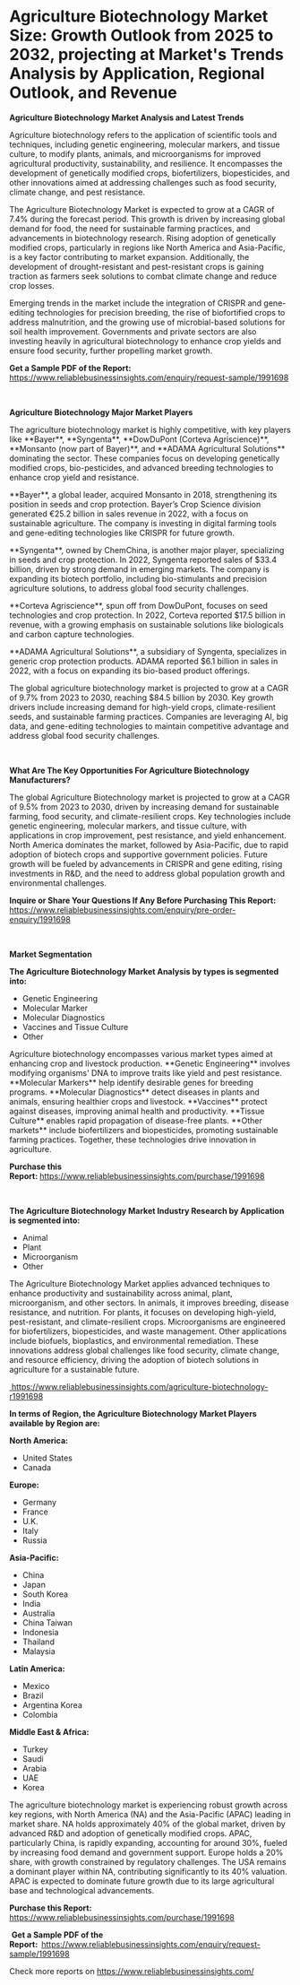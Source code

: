 <p><h1>Agriculture Biotechnology Market Size: Growth Outlook from 2025 to 2032, projecting at Market's Trends Analysis by Application, Regional Outlook, and Revenue</h1></p><p><strong>Agriculture Biotechnology Market Analysis and Latest Trends</strong></p>
<p><p>Agriculture biotechnology refers to the application of scientific tools and techniques, including genetic engineering, molecular markers, and tissue culture, to modify plants, animals, and microorganisms for improved agricultural productivity, sustainability, and resilience. It encompasses the development of genetically modified crops, biofertilizers, biopesticides, and other innovations aimed at addressing challenges such as food security, climate change, and pest resistance.</p><p>The Agriculture Biotechnology Market is expected to grow at a CAGR of 7.4% during the forecast period. This growth is driven by increasing global demand for food, the need for sustainable farming practices, and advancements in biotechnology research. Rising adoption of genetically modified crops, particularly in regions like North America and Asia-Pacific, is a key factor contributing to market expansion. Additionally, the development of drought-resistant and pest-resistant crops is gaining traction as farmers seek solutions to combat climate change and reduce crop losses.</p><p>Emerging trends in the market include the integration of CRISPR and gene-editing technologies for precision breeding, the rise of biofortified crops to address malnutrition, and the growing use of microbial-based solutions for soil health improvement. Governments and private sectors are also investing heavily in agricultural biotechnology to enhance crop yields and ensure food security, further propelling market growth.</p></p>
<p><strong>Get a Sample PDF of the Report:&nbsp;</strong> <a href="https://www.reliablebusinessinsights.com/enquiry/request-sample/1991698?utm_campaign=1674&utm_medium=2&utm_source=Github&utm_content=ia&utm_term=25012025&utm_id=agriculture-biotechnology">https://www.reliablebusinessinsights.com/enquiry/request-sample/1991698</a></p>
<p>&nbsp;</p>
<p><strong>Agriculture Biotechnology Major Market Players</strong></p>
<p><p>The agriculture biotechnology market is highly competitive, with key players like **Bayer**, **Syngenta**, **DowDuPont (Corteva Agriscience)**, **Monsanto (now part of Bayer)**, and **ADAMA Agricultural Solutions** dominating the sector. These companies focus on developing genetically modified crops, bio-pesticides, and advanced breeding technologies to enhance crop yield and resistance.</p><p>**Bayer**, a global leader, acquired Monsanto in 2018, strengthening its position in seeds and crop protection. Bayer’s Crop Science division generated €25.2 billion in sales revenue in 2022, with a focus on sustainable agriculture. The company is investing in digital farming tools and gene-editing technologies like CRISPR for future growth.</p><p>**Syngenta**, owned by ChemChina, is another major player, specializing in seeds and crop protection. In 2022, Syngenta reported sales of $33.4 billion, driven by strong demand in emerging markets. The company is expanding its biotech portfolio, including bio-stimulants and precision agriculture solutions, to address global food security challenges.</p><p>**Corteva Agriscience**, spun off from DowDuPont, focuses on seed technologies and crop protection. In 2022, Corteva reported $17.5 billion in revenue, with a growing emphasis on sustainable solutions like biologicals and carbon capture technologies.</p><p>**ADAMA Agricultural Solutions**, a subsidiary of Syngenta, specializes in generic crop protection products. ADAMA reported $6.1 billion in sales in 2022, with a focus on expanding its bio-based product offerings.</p><p>The global agriculture biotechnology market is projected to grow at a CAGR of 9.7% from 2023 to 2030, reaching $84.5 billion by 2030. Key growth drivers include increasing demand for high-yield crops, climate-resilient seeds, and sustainable farming practices. Companies are leveraging AI, big data, and gene-editing technologies to maintain competitive advantage and address global food security challenges.</p></p>
<p>&nbsp;</p>
<p><strong>What Are The Key Opportunities For Agriculture Biotechnology Manufacturers?</strong></p>
<p><p>The global Agriculture Biotechnology market is projected to grow at a CAGR of 9.5% from 2023 to 2030, driven by increasing demand for sustainable farming, food security, and climate-resilient crops. Key technologies include genetic engineering, molecular markers, and tissue culture, with applications in crop improvement, pest resistance, and yield enhancement. North America dominates the market, followed by Asia-Pacific, due to rapid adoption of biotech crops and supportive government policies. Future growth will be fueled by advancements in CRISPR and gene editing, rising investments in R&D, and the need to address global population growth and environmental challenges.</p></p>
<p><strong>Inquire or Share Your Questions If Any Before Purchasing This Report:</strong> <a href="https://www.reliablebusinessinsights.com/enquiry/pre-order-enquiry/1991698?utm_campaign=1674&utm_medium=2&utm_source=Github&utm_content=ia&utm_term=25012025&utm_id=agriculture-biotechnology">https://www.reliablebusinessinsights.com/enquiry/pre-order-enquiry/1991698</a></p>
<p>&nbsp;</p>
<p><strong>Market Segmentation</strong></p>
<p><strong>The Agriculture Biotechnology Market Analysis by types is segmented into:</strong></p>
<p><ul><li>Genetic Engineering</li><li>Molecular Marker</li><li>Molecular Diagnostics</li><li>Vaccines and Tissue Culture</li><li>Other</li></ul></p>
<p><p>Agriculture biotechnology encompasses various market types aimed at enhancing crop and livestock production. **Genetic Engineering** involves modifying organisms' DNA to improve traits like yield and pest resistance. **Molecular Markers** help identify desirable genes for breeding programs. **Molecular Diagnostics** detect diseases in plants and animals, ensuring healthier crops and livestock. **Vaccines** protect against diseases, improving animal health and productivity. **Tissue Culture** enables rapid propagation of disease-free plants. **Other markets** include biofertilizers and biopesticides, promoting sustainable farming practices. Together, these technologies drive innovation in agriculture.</p></p>
<p><strong>Purchase this Report:&nbsp;</strong><a href="https://www.reliablebusinessinsights.com/purchase/1991698?utm_campaign=1674&utm_medium=2&utm_source=Github&utm_content=ia&utm_term=25012025&utm_id=agriculture-biotechnology">https://www.reliablebusinessinsights.com/purchase/1991698</a></p>
<p>&nbsp;</p>
<p><strong>The Agriculture Biotechnology Market Industry Research by Application is segmented into:</strong></p>
<p><ul><li>Animal</li><li>Plant</li><li>Microorganism</li><li>Other</li></ul></p>
<p><p>The Agriculture Biotechnology Market applies advanced techniques to enhance productivity and sustainability across animal, plant, microorganism, and other sectors. In animals, it improves breeding, disease resistance, and nutrition. For plants, it focuses on developing high-yield, pest-resistant, and climate-resilient crops. Microorganisms are engineered for biofertilizers, biopesticides, and waste management. Other applications include biofuels, bioplastics, and environmental remediation. These innovations address global challenges like food security, climate change, and resource efficiency, driving the adoption of biotech solutions in agriculture for a sustainable future.</p></p>
<p><a href="https://www.reliablebusinessinsights.com/agriculture-biotechnology-r1991698?utm_campaign=1674&utm_medium=2&utm_source=Github&utm_content=ia&utm_term=25012025&utm_id=agriculture-biotechnology">&nbsp;https://www.reliablebusinessinsights.com/agriculture-biotechnology-r1991698</a></p>
<p><strong>In terms of Region, the Agriculture Biotechnology Market Players available by Region are:</strong></p>
<p>
    <p> <strong> North America: </strong>
        <ul>
            <li>United States</li>
            <li>Canada</li>
        </ul>
        </p> 
    <p> <strong> Europe: </strong>
        <ul>
            <li>Germany</li>
            <li>France</li>
            <li>U.K.</li>
            <li>Italy</li>
            <li>Russia</li>
        </ul>
        </p> 
    <p> <strong> Asia-Pacific: </strong>
        <ul>
            <li>China</li>
            <li>Japan</li>
            <li>South Korea</li>
            <li>India</li>
            <li>Australia</li>
            <li>China Taiwan</li>
            <li>Indonesia</li>
            <li>Thailand</li>
            <li>Malaysia</li>
        </ul>
        </p> 
    <p> <strong> Latin America: </strong>
        <ul>
            <li>Mexico</li>
            <li>Brazil</li>
            <li>Argentina Korea</li>
            <li>Colombia</li>
        </ul>
        </p> 
    <p> <strong> Middle East & Africa: </strong>
        <ul>
            <li>Turkey</li>
            <li>Saudi</li>
            <li>Arabia</li>
            <li>UAE</li>
            <li>Korea</li>
        </ul>
    </p>
    </p>
<p><p>The agriculture biotechnology market is experiencing robust growth across key regions, with North America (NA) and the Asia-Pacific (APAC) leading in market share. NA holds approximately 40% of the global market, driven by advanced R&D and adoption of genetically modified crops. APAC, particularly China, is rapidly expanding, accounting for around 30%, fueled by increasing food demand and government support. Europe holds a 20% share, with growth constrained by regulatory challenges. The USA remains a dominant player within NA, contributing significantly to its 40% valuation. APAC is expected to dominate future growth due to its large agricultural base and technological advancements.</p></p>
<p><strong>Purchase this Report: </strong><a href="https://www.reliablebusinessinsights.com/purchase/1991698?utm_campaign=1674&utm_medium=2&utm_source=Github&utm_content=ia&utm_term=25012025&utm_id=agriculture-biotechnology">https://www.reliablebusinessinsights.com/purchase/1991698</a></p>
<p>&nbsp;<strong>Get a Sample PDF of the Report:&nbsp;&nbsp;</strong><a href="https://www.reliablebusinessinsights.com/enquiry/request-sample/1991698?utm_campaign=1674&utm_medium=2&utm_source=Github&utm_content=ia&utm_term=25012025&utm_id=agriculture-biotechnology">https://www.reliablebusinessinsights.com/enquiry/request-sample/1991698</a></p>
<p><strong></strong></p>
<p>Check more reports on <a href="https://www.reliablebusinessinsights.com/?utm_campaign=1674&utm_medium=2&utm_source=Github&utm_content=ia&utm_term=25012025&utm_id=agriculture-biotechnology">https://www.reliablebusinessinsights.com/</a></p>